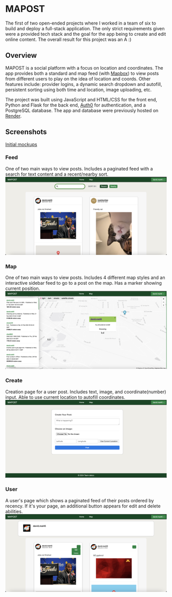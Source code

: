 # MAPOST

The first of two open-ended projects where I worked in a team of six to build and deploy a full-stack application. The only strict requirements given were a provided tech stack and the goal for the app being to create and edit online content. The overall result for this project was an A :)

## Overview

MAPOST is a social platform with a focus on location and coordinates. The app provides both a standard and map feed (with [Mapbox](https://www.mapbox.com/)) to view posts from different users to play on the idea of location and coords. Other features include: provider logins, a dynamic search dropdown and autofill, persistent sorting using both time and location, image uploading, etc.  

The project was built using JavaScript and HTML/CSS for the front end, Python and Flask for the back end, [Auth0](https://auth0.com/) for authentication, and a PostgreSQL database. The app and database were previously hosted on [Render](https://render.com/).

## Screenshots

[Initial mockups](https://app.moqups.com/65yuGy0ywLlNvmH97f7BkrxYrhJ9mT42/view/page/a4dc19d87)

### Feed
One of two main ways to view posts. Includes a paginated feed with a search for text content and a recent/nearby sort.
![Feed View](screenshots/feed.png)

### Map
One of two main ways to view posts. Includes 4 different map styles and an interactive sidebar feed to go to a post on the map. Has a marker showing current position.
![Map View](screenshots/map.png)

### Create
Creation page for a user post. Includes text, image, and coordinate(number) input. Able to use current location to autofill coordinates.
![Create View](screenshots/create.png)

### User
A user's page which shows a paginated feed of their posts ordered by recency. If it's your page, an additional button appears for edit and delete abilities.
![User Page](screenshots/user.png)
